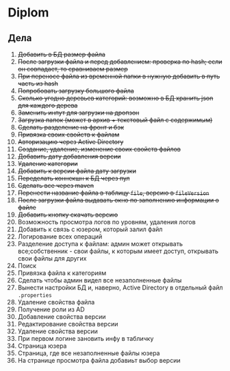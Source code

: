 # Diplom

## Дела
 1. ~~Добавить в БД размер файла~~
 2. ~~После загрузки файла и перед добавлением: проверка по hash; если он совпадает, то сравниваем размер~~
 3. ~~При переносе файла из временной папки в нужную добавить в путь часть из hash~~
 4. ~~Попробовать загрузку большого файла~~
 5. ~~Сколько угодно деревьев категорий: возможно в БД хранить json для каждого дерева~~
 6. ~~Заменить инпут для загрузки на дропзон~~
 7. ~~Загрузка папок (может в архив + текстовый файл с содержимым)~~
 8. ~~Сделать разделение на фронт и бэк~~
 9. ~~Привязка своих свойств к файлам~~
 10. ~~Авторизацию через Active Directory~~
 11. ~~Создание, удаление, изменение своих свойств файлов~~
 12. ~~Добавить дату добавления версии~~
 13. ~~Удаление категории~~
 14. ~~Добавить к версии файла дату загрузки~~
 15. ~~Переделать коннекшн к БД через пул~~
 16. ~~Сделать все через maven~~
 17. ~~Перенести название файла в таблицу `file`, версию в `fileVersion`~~
 18. ~~После загрузки файла выдавать окно по заполнению информации о файле~~
 19. ~~Добавить кнопку скачать версию~~
 20. Возможность просмотра логов по уровням, удаления логов
 21. Добавить к связь с юзером, который залил файл
 22. Логирование всех операций
 23. Разделение доступа к файлам: админ может открывать все;собственник - свои файлы, к которым имеет доступ, открывать свои файлы для других
 24. Поиск
 25. Привязка файла к категориям
 26. Сделать чтобы админ видел все незаполненные файлы
 27. Вынести настройки БД и, наверно, Active Directory в отдельный файл `.properties`
 28. Удаление свойства файла
 29. Получение роли из AD
 30. Добавление свойства версии
 31. Редактирование свойства версии
 32. Удаление свойства версии
 33. При первом логине зановить инфу в табличку
 34. Страница юзера
 35. Страница, где все незаполненные файлы юзера
 36. На странице просмотра файла добавиьт выбор версии